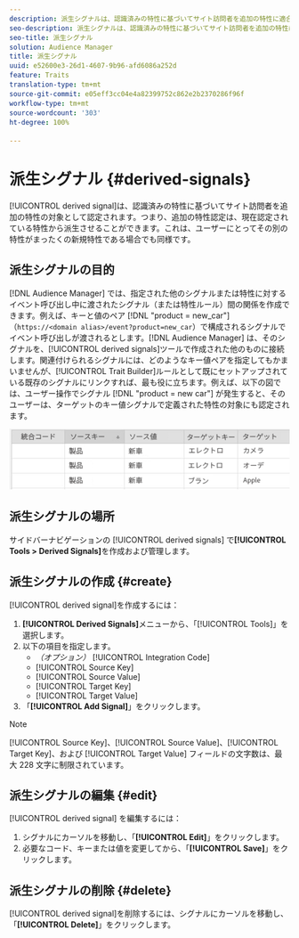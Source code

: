 ```yaml
---
description: 派生シグナルは、認識済みの特性に基づいてサイト訪問者を追加の特性に適合させます。つまり、追加の特性認定は、現在認定されている特性から派生させることができます。これは、ユーザーにとってその別の特性がまったくの新規特性である場合でも同様です。
seo-description: 派生シグナルは、認識済みの特性に基づいてサイト訪問者を追加の特性に適合させます。つまり、追加の特性認定は、現在認定されている特性から派生させることができます。これは、ユーザーにとってその別の特性がまったくの新規特性である場合でも同様です。
seo-title: 派生シグナル
solution: Audience Manager
title: 派生シグナル
uuid: e52600e3-26d1-4607-9b96-afd6086a252d
feature: Traits
translation-type: tm+mt
source-git-commit: e05eff3cc04e4a82399752c862e2b2370286f96f
workflow-type: tm+mt
source-wordcount: '303'
ht-degree: 100%

---
```



# 派生シグナル {#derived-signals}

[!UICONTROL derived signal]は、認識済みの特性に基づいてサイト訪問者を追加の特性の対象として認定されます。つまり、追加の特性認定は、現在認定されている特性から派生させることができます。これは、ユーザーにとってその別の特性がまったくの新規特性である場合でも同様です。

<!-- c_tb_derived_signal.xml -->

## 派生シグナルの目的

[!DNL Audience Manager] では、指定された他のシグナルまたは特性に対するイベント呼び出し中に渡されたシグナル（または特性ルール）間の関係を作成できます。例えば、キーと値のペア [!DNL "product = new_car"]（`https://<domain alias>/event?product=new_car`）で構成されるシグナルでイベント呼び出しが渡されるとします。[!DNL Audience Manager] は、そのシグナルを、[!UICONTROL derived signals]ツールで作成された他のものに接続します。関連付けられるシグナルには、どのようなキー値ペアを指定してもかまいませんが、[!UICONTROL Trait Builder]ルールとして既にセットアップされている既存のシグナルにリンクすれば、最も役に立ちます。例えば、以下の図では、ユーザー操作でシグナル [!DNL "product = new car"] が発生すると、そのユーザーは、ターゲットのキー値シグナルで定義された特性の対象にも認定されます。

![](assets/derived_signal_example.png)

## 派生シグナルの場所

サイドバーナビゲーションの [!UICONTROL derived signals] で&#x200B;**[!UICONTROL Tools > Derived Signals]**&#x200B;を作成および管理します。

## 派生シグナルの作成 {#create}

<!-- t_tb_create_derived.xml -->

[!UICONTROL derived signal]を作成するには：

1. **[!UICONTROL Derived Signals]**&#x200B;メニューから、「[!UICONTROL Tools]」を選択します。
1. 以下の項目を指定します。
   * *（オプション）* [!UICONTROL Integration Code]
   * [!UICONTROL Source Key]
   * [!UICONTROL Source Value]
   * [!UICONTROL Target Key]
   * [!UICONTROL Target Value]
1. 「**[!UICONTROL Add Signal]**」をクリックします。

>[!NOTE]
>
>[!UICONTROL Source Key]、[!UICONTROL Source Value]、[!UICONTROL Target Key]、および [!UICONTROL Target Value] フィールドの文字数は、最大 228 文字に制限されています。

## 派生シグナルの編集 {#edit}

<!-- t_tb_edit_derived.xml -->

[!UICONTROL derived signal] を編集するには：

1. シグナルにカーソルを移動し、「**[!UICONTROL Edit]**」をクリックします。
2. 必要なコード、キーまたは値を変更してから、「**[!UICONTROL Save]**」をクリックします。

## 派生シグナルの削除 {#delete}

<!-- t_tb_delete_derived.xml -->

[!UICONTROL derived signal]を削除するには、シグナルにカーソルを移動し、「**[!UICONTROL Delete]**」をクリックします。
